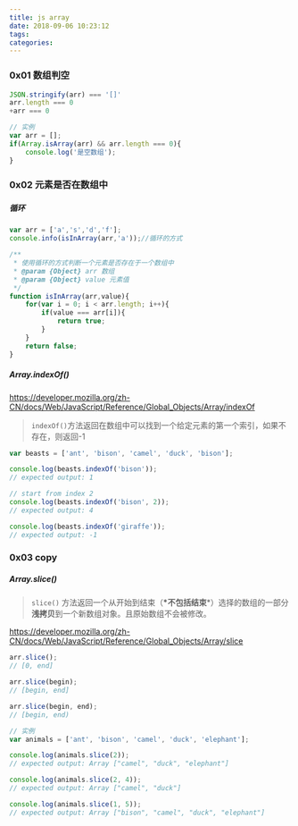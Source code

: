 ```yaml
---
title: js array
date: 2018-09-06 10:23:12
tags:
categories:
---
```


### 0x01 数组判空

```js
JSON.stringify(arr) === '[]'
arr.length === 0
+arr === 0
```

```js
// 实例
var arr = [];
if(Array.isArray(arr) && arr.length === 0){
    console.log('是空数组');
}
```



<!--more-->

### 0x02 元素是否在数组中

##### 循环

```js
var arr = ['a','s','d','f'];
console.info(isInArray(arr,'a'));//循环的方式

/**
 * 使用循环的方式判断一个元素是否存在于一个数组中
 * @param {Object} arr 数组
 * @param {Object} value 元素值
 */
function isInArray(arr,value){
    for(var i = 0; i < arr.length; i++){
        if(value === arr[i]){
            return true;
        }
    }
    return false;
}
```

##### Array.indexOf()

<https://developer.mozilla.org/zh-CN/docs/Web/JavaScript/Reference/Global_Objects/Array/indexOf>

> `indexOf()`方法返回在数组中可以找到一个给定元素的第一个索引，如果不存在，则返回-1

```js
var beasts = ['ant', 'bison', 'camel', 'duck', 'bison'];

console.log(beasts.indexOf('bison'));
// expected output: 1

// start from index 2
console.log(beasts.indexOf('bison', 2));
// expected output: 4

console.log(beasts.indexOf('giraffe'));
// expected output: -1
```

### 0x03 copy

##### Array.slice()

> `slice()` 方法返回一个从开始到结束（**\*不包括结束***）选择的数组的一部分**浅拷贝**到一个新数组对象。且原始数组不会被修改。

<https://developer.mozilla.org/zh-CN/docs/Web/JavaScript/Reference/Global_Objects/Array/slice>



```js
arr.slice();
// [0, end]

arr.slice(begin);
// [begin, end]

arr.slice(begin, end);
// [begin, end)
```



```js
// 实例
var animals = ['ant', 'bison', 'camel', 'duck', 'elephant'];

console.log(animals.slice(2));
// expected output: Array ["camel", "duck", "elephant"]

console.log(animals.slice(2, 4));
// expected output: Array ["camel", "duck"]

console.log(animals.slice(1, 5));
// expected output: Array ["bison", "camel", "duck", "elephant"]

```

